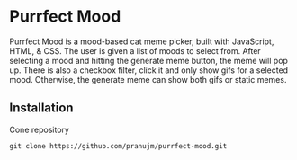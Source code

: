 # Purrfect Mood

Purrfect Mood is a mood-based cat meme picker, built with JavaScript, HTML, & CSS. 
The user is given a list of moods to select from. After selecting a mood and hitting the generate meme button, the meme will pop up.
There is also a checkbox filter, click it and only show gifs for a selected mood. Otherwise, the generate meme can show both gifs or static memes.

## Installation

Cone repository

```
git clone https://github.com/pranujm/purrfect-mood.git
